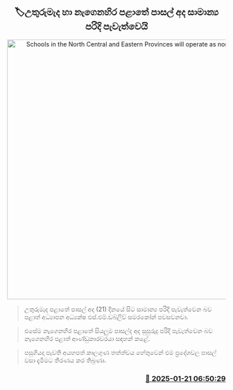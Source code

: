 <p align='center'><b><h2 align='center' title='Schools in the North Central and Eastern Provinces will operate as normal today'>🏷උතුරුමැද හා නැගෙනහිර පළාතේ පාසල් අද සාමාන්‍ය පරිදි පැවැත්වෙයි</h2></b></p>
<p align='center'><img src='https://helakuru.sgp1.cdn.digitaloceanspaces.com/esana/images/lib/school-students[1].jpg' width='600' alt='Schools in the North Central and Eastern Provinces will operate as normal today'></p>

> උතුරුමැද පළාතේ පාසල් අද (21) දිනයේ සිට සාමාන්‍ය පරිදි පැවැත්වෙන බව පළාත් අධ්‍යාපන අධ්‍යක්ෂ එස්.එම්.ඩබ්ලිව් සමරකෝන් පවසවනවා.

> එසේම නැගෙනහිර පළාතේ සියලුම පාසල්ද අද සුපුරුදු පරිදි පැවැත්වෙන බව නැගෙනහිර පළාත් ආණ්ඩුකාරවරයා සඳහන් කළේ.

> පසුගියදා පැවති අයහපත් කාලගුණ තත්ත්වය හේතුවෙන් එම ප්‍රදේශවල පාසල් වසා දැමීමට තීරණය කර තිබුණා.



<h3 align='right'><a href='https://www.helakuru.lk/esana/p/106737/'>📅 2025-01-21 06:50:29</a></h3>
